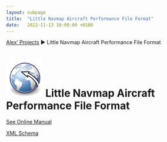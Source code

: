 ```yaml
---
layout: subpage
title:  "Little Navmap Aircraft Performance File Format"
date:   2022-11-13 10:00:00 +0100
---
```


[Alex’ Projects](index.html) ► Little Navmap Aircraft Performance File Format

# ![Little Navmap Flight Plan Format](assets/images/navroute.png) Little Navmap Aircraft Performance File Format

[See Online Manual](https://www.littlenavmap.org/manuals/littlenavmap/release/latest/en/FILES.html#aircraft-performance-file-format)

[XML Schema](https://www.littlenavmap.org/schema/lnmpln.xsd)

